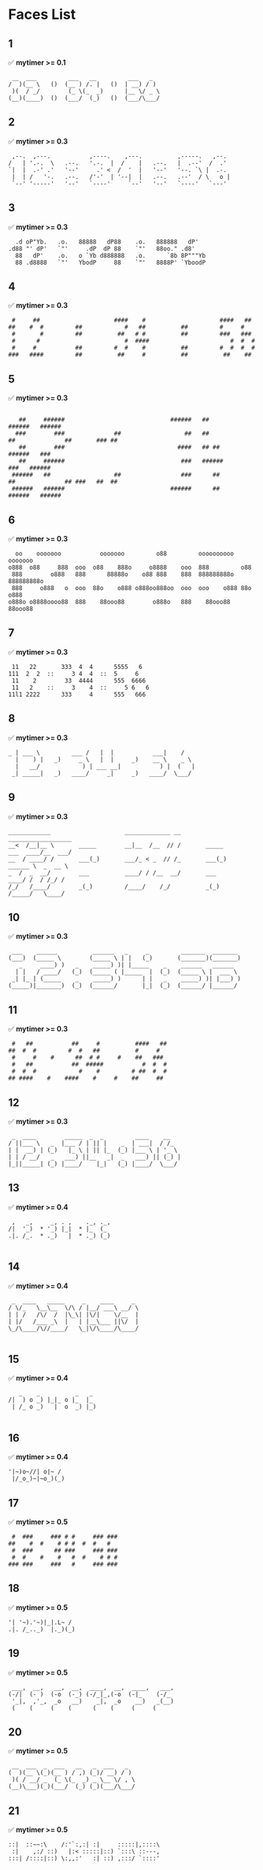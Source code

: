 # Faces List

	
## 1

✅ **mytimer >= 0.1**

```
 __  ___         ___   __         ___   _    
/  )(__ \   ()  (__ ) /. |   ()  | __) / )   
 )(  / _/        (_ \(_  _)      |__ \/ _ \  
(__)(____)  ()  (___/  (_)   ()  (___/\___/  

```

## 2

✅ **mytimer >= 0.3**

```                                                                  
 ,--.  ,---.           ,----.    ,---.          ,-----.   ,--.    
/   | '.-.  \   .--.   '.-.  |  /    |   .--.   |  .--'  /  .'    
`|  |  .-' .'   '--'     .' <  /  '  |   '--'   '--. `\ |  .-.    
 |  | /   '-.   .--.   /'-'  | '--|  |   .--.   .--'  / \   o |   
 `--' '-----'   '--'   `----'     `--'   '--'   `----'   `---'    
```                                                                  

## 3

✅ **mytimer >= 0.3**

```
  .d oP"Yb.   .o.   88888   dP88    .o.   888888   dP'     
.d88 "' dP'   `"'     .dP  dP 88    `"'   88oo." .d8'      
  88   dP'    .o.   o `Yb d888888   .o.      `8b 8P"""Yb   
  88 .d8888   `"'   YbodP     88    `"'   8888P' `YboodP   
```

## 4

✅ **mytimer >= 0.3**

```
 #     ##                     ####    #                     ####   ##         
##    #  #         ##            #   ##          ##         #     #           
 #       #         ##          ##   # #          ##         ###   ###         
 #      #                        #  ####                       #  #  #        
 #     #           ##         #  #    #          ##         #  #  #  #        
###   ####         ##          ##     #          ##          ##    ##         
```                                                                              

## 5

✅ **mytimer >= 0.3**

```
                                                                                                                     
   ##     ######                              ######   ##                                  ######   ######           
  ###        ###              ##                  ##   ##                  ##              ##       ### ##           
   ##        ###                                ####   ## ##                               ######   ###              
   ##     ######                                 ###   ######                                 ###   ######           
 ######   ##                  ##                 ###      ##               ##              ## ###   ##  ##           
 ######   ######                              ######      ##                               ######   ######           
```                                                                                                                     

## 6

✅ **mytimer >= 0.3**

```
  oo    ooooooo           ooooooo         o88         oooooooooo    ooooooo    
o888  o88     888  ooo  o88    888o     o8888    ooo  888         o88          
 888        o888   888      88888o    o88 888    888  888888888o  888888888o   
 888     o888   o  ooo  88o    o888 o888oo888oo  ooo  ooo    o888 88o    o888  
o888o o8888oooo88  888    88ooo88        o888o   888    88ooo88     88ooo88    
```                                                                               

## 7

✅ **mytimer >= 0.3**

```
 11   22       333  4  4      5555   6    
111  2  2  ::     3 4  4  ::  5     6     
 11    2        33  4444      555  6666   
 11   2    ::     3    4  ::     5 6   6  
11l1 2222      333     4      555   666   
```                                          
                                          

## 8

✅ **mytimer >= 0.3**

```
_ | ___ \         ___ /   |  |           ___|    /      
  |    ) |   _)     _ \   |  |     _)    __ \    _ \    
  |   __/            ) | ___ __|           ) |  (   |   
 _| _____|   _)   ____/     _|     _)   ____/  \___/    
```                                                        

## 9

✅ **mytimer >= 0.3**

```
____________                     _____________ __                    __________________       
__<  /__|__ \       _____        __|__  /__  // /       _____        ___  ____/__  ___/       
__  / ____/ /       ___(_)       ___/_ < _  // /_       ___(_)       ______ \  _  __ \        
_  /  _  __/        ___          ____/ / /__  __/       ___           ____/ /  / /_/ /        
/_/   /____/        _(_)         /____/    /_/          _(_)         /_____/   \____/         
```                                                                                              

## 10

✅ **mytimer >= 0.3**

```
 ___    ______          ______   _     _         _______  _______   
(___)  (_____ \        (_____ \ | |   (_)       (_______)(_______)  
   _     ____) )   _    _____) )| |_____    _    ______   ______    
  | |   / ____/   (_)  (_____ ( |_____  |  (_)  (_____ \ |  ___ \   
 _| |_ | (_____    _    _____) )      | |   _    _____) )| |___) )  
(_____)|_______)  (_)  (______/       |_|  (_)  (______/ |______/   
```                                                                    

## 11

✅ **mytimer >= 0.3**
                                                
```                                                
 #   ##           ##     #          ####   ##   
##  #  #         #  #   ##          #     #     
 #     #    #      ##  # #     #    ##   ###    
 #   ##           ##  #####           #  #  #   
 #  #  #            #    #         # ##  #  #   
## ####    #    ####    #     #    ##     ##    
```                                                
                                                
## 12

✅ **mytimer >= 0.3**

```
 _  ____        _____  _  _         ____    __    
/ ||___ \   _  |___ / | || |    _  | ___|  / /_   
| |  __) | (_)   |_ \ | || |_  (_) |___ \ | '_ \  
| | / __/   _   ___) ||__   _|  _   ___) || (_) | 
|_||_____| (_) |____/    |_|   (_) |____/  \___/  
```                                                  

## 13

✅ **mytimer >= 0.4**

```
 ,   _,     _, . ,    ._, ._, 
/|  '_)  * '_) |_|  * |_  (_  
.|. /_.  * ._)   |  * ._) (_) 
                              
```

## 14

✅ **mytimer >= 0.4**

```
 _  ____   _____     _    ____     _ 
/ \/_   \__\__  \/\ / |__/ ___\ __/ \
| | /   /\/  /  |\_\| |\/|    \/__  |
| |/   /___ _\  |   | |__\___ ||\/  |
\_/\____/\//____/   \_|\/\____/\____/
                       
```

## 15

✅ **mytimer >= 0.4**

```
   _    _          _   _  
/|  ) o _) |_|_ o |_  |_  
 | /_ o _)   |  o  _) |_) 
                
```

## 16

✅ **mytimer >= 0.4**

```
'|~)o~//| o|~ / 
 |/_o_)~|~o_)(_)
```

## 17

✅ **mytimer >= 0.5**

```                              
 #  ###     ### # #     ### ### 
##    #  #    # # #  #  #   #   
 #  ###      ## ###     ### ### 
 #  #    #    #   #  #    # # # 
### ###     ###   #     ### ### 

```

## 18

✅ **mytimer >= 0.5**

```
'| '~).'~)|_|.L~ / 
.|. /_.._)  |._)(_)
```

## 19

✅ **mytimer >= 0.5**

```
 ___,  __,   __,  __,  ____,  __,  ____,   ___, 
(-/|  (- )  (-o  (-_) (-/_|_,(-o  (-|_    (-/_  
 '_|,  ,'_,  _o   __)    _|,  _o    __)   _(__) 
 (    (     (    (      (    (     (     (      

```

## 20

✅ **mytimer >= 0.5**

```
 __  ___  _  ___   __   _  ___   _  
(  )(__ \(_)(__ ) / ,) (_)/ __) / ) 
 )( / __/ _  (_ \(_  _) _ \__ \/ , \
(__)\___)(_)(___/  (_) (_)(___/\___/

```

## 21

✅ **mytimer >= 0.5**

```
::|  ::~~:\    /:'`:,:| :|     :::::|,::::\
 :|    ,:/ ::)   |:< :::::|::) `:::\ ::---,
:::| /::::|::) \:,,:'   :| ::) ,:::/ `::::'

```